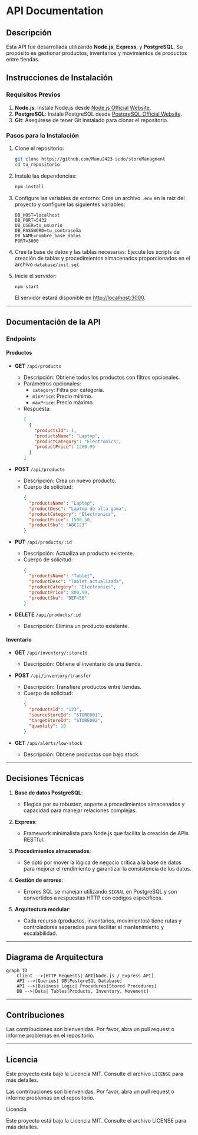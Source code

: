 # API Documentation

## Descripción
Esta API fue desarrollada utilizando **Node.js**, **Express**, y **PostgreSQL**. Su propósito es gestionar productos, inventarios y movimientos de productos entre tiendas.

## Instrucciones de Instalación

### Requisitos Previos
1. **Node.js**: Instale Node.js desde [Node.js Official Website](https://nodejs.org/).
2. **PostgreSQL**: Instale PostgreSQL desde [PostgreSQL Official Website](https://www.postgresql.org/).
3. **Git**: Asegúrese de tener Git instalado para clonar el repositorio.

### Pasos para la Instalación
1. Clone el repositorio:
   ```bash
   git clone https://github.com/Manu2423-sudo/storeManagment
   cd tu_repositorio
   ```
2. Instale las dependencias:
   ```bash
   npm install
   ```
3. Configure las variables de entorno:
   Cree un archivo `.env` en la raíz del proyecto y configure las siguientes variables:
   ```env
   DB_HOST=localhost
   DB_PORT=5432
   DB_USER=tu_usuario
   DB_PASSWORD=tu_contraseña
   DB_NAME=nombre_base_datos
   PORT=3000
   ```
4. Cree la base de datos y las tablas necesarias:
   Ejecute los scripts de creación de tablas y procedimientos almacenados proporcionados en el archivo `database/init.sql`.

5. Inicie el servidor:
   ```bash
   npm start
   ```
   El servidor estará disponible en [http://localhost:3000](http://localhost:3000).

---

## Documentación de la API

### Endpoints

#### Productos
- **GET** `/api/products`
  - Descripción: Obtiene todos los productos con filtros opcionales.
  - Parámetros opcionales:
    - `category`: Filtra por categoría.
    - `minPrice`: Precio mínimo.
    - `maxPrice`: Precio máximo.
  - Respuesta:
    ```json
    [
      {
        "productsId": 1,
        "productsName": "Laptop",
        "productCategory": "Electronics",
        "productPrice": 1200.99
      }
    ]
    ```

- **POST** `/api/products`
  - Descripción: Crea un nuevo producto.
  - Cuerpo de solicitud:
    ```json
    {
      "productsName": "Laptop",
      "productDesc": "Laptop de alta gama",
      "productCategory": "Electronics",
      "productPrice": 1500.50,
      "productSku": "ABC123"
    }
    ```

- **PUT** `/api/products/:id`
  - Descripción: Actualiza un producto existente.
  - Cuerpo de solicitud:
    ```json
    {
      "productsName": "Tablet",
      "productDesc": "Tablet actualizada",
      "productCategory": "Electronics",
      "productPrice": 800.99,
      "productSku": "DEF456"
    }
    ```

- **DELETE** `/api/products/:id`
  - Descripción: Elimina un producto existente.

#### Inventario
- **GET** `/api/inventory/:storeId`
  - Descripción: Obtiene el inventario de una tienda.

- **POST** `/api/inventory/transfer`
  - Descripción: Transfiere productos entre tiendas.
  - Cuerpo de solicitud:
    ```json
    {
      "productsId": "123",
      "sourceStoreId": "STORE001",
      "targetStoreId": "STORE002",
      "quantity": 10
    }
    ```

- **GET** `/api/alerts/low-stock`
  - Descripción: Obtiene productos con bajo stock.

---

## Decisiones Técnicas

1. **Base de datos PostgreSQL**:
   - Elegida por su robustez, soporte a procedimientos almacenados y capacidad para manejar relaciones complejas.

2. **Express**:
   - Framework minimalista para Node.js que facilita la creación de APIs RESTful.

3. **Procedimientos almacenados**:
   - Se optó por mover la lógica de negocio crítica a la base de datos para mejorar el rendimiento y garantizar la consistencia de los datos.

4. **Gestión de errores**:
   - Errores SQL se manejan utilizando `SIGNAL` en PostgreSQL y son convertidos a respuestas HTTP con códigos específicos.

5. **Arquitectura modular**:
   - Cada recurso (productos, inventarios, movimientos) tiene rutas y controladores separados para facilitar el mantenimiento y escalabilidad.

---

## Diagrama de Arquitectura

```mermaid
graph TD
    Client -->|HTTP Requests| API[Node.js / Express API]
    API -->|Queries| DB[PostgreSQL Database]
    API -->|Business Logic| Procedures[Stored Procedures]
    DB -->|Data| Tables[Products, Inventory, Movement]
```

---

## Contribuciones
Las contribuciones son bienvenidas. Por favor, abra un pull request o informe problemas en el repositorio.

---

## Licencia
Este proyecto está bajo la Licencia MIT. Consulte el archivo `LICENSE` para más detalles.



Las contribuciones son bienvenidas. Por favor, abra un pull request o informe problemas en el repositorio.

Licencia

Este proyecto está bajo la Licencia MIT. Consulte el archivo LICENSE para más detalles.
